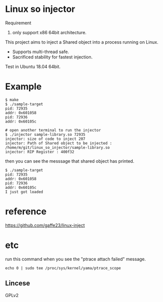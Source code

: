 # Linux so injector

Requirement
1. only support x86 64bit architecture. 


This project aims to inject a Shared object into a process running on Linux.
- Supports multi-thread safe.
- Sacrificed stability for fastest injection.

Test in Ubuntu 18.04 64bit.

# Example

```
$ make
$ ./sample-target
pid: 72935
addr: 0x601058
pid: 72936
addr: 0x60105c
```

```
# open another terminal to run the injector
$ ./injector sample-library.so 72935
injector: size of code to inject 207
injector: Path of Shared object to be injected : /home/m/git/linux_so_injector/sample-library.so
injector: RIP Register : 400f32
```

then you can see the messsage that shared object has printed.
```
$ ./sample-target
pid: 72935
addr: 0x601058
pid: 72936
addr: 0x60105c
I just got loaded
```

# reference
https://github.com/gaffe23/linux-inject


# etc
run this command when you see the "ptrace attach failed" message.
```
echo 0 | sudo tee /proc/sys/kernel/yama/ptrace_scope
```

## Lincese
GPLv2
